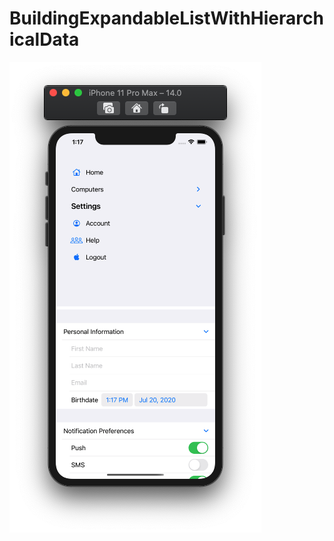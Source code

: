# BuildingExpandableListWithHierarchicalData

![](https://github.com/ram4ik/BuildingExpandableListWithHierarchicalData/blob/main/BuildingExpandableListWithHierarchicalData/Assets.xcassets/Screenshot%202020-07-20%20at%2013.17.22.imageset/Screenshot%202020-07-20%20at%2013.17.22.png)
